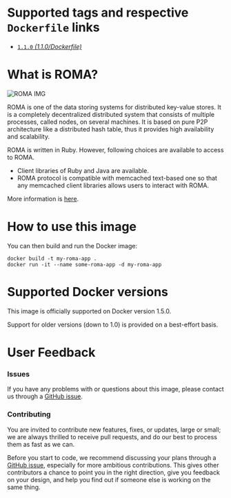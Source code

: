 # Supported tags and respective `Dockerfile` links

- [`1.1.0` _(1.1.0/Dockerfile)_](https://github.com/roma/docker)

# What is ROMA?

![ROMA IMG](https://avatars3.githubusercontent.com/u/142985?v=3&s=200)

ROMA is one of the data storing systems for distributed key-value stores.
It is a completely decentralized distributed system that consists of multiple processes, called nodes, on several machines. It is based on pure P2P architecture
like a distributed hash table, thus it provides high availability and scalability.

ROMA is written in Ruby. However, following choices are available to access to ROMA.

- Client libraries of Ruby and Java are available.
- ROMA protocol is compatible with memcached text-based one so that
any memcached client libraries allows users to interact with ROMA.

More information is [here](http://roma-kvs.org).

# How to use this image

You can then build and run the Docker image:

```
docker build -t my-roma-app .
docker run -it --name some-roma-app -d my-roma-app
```

# Supported Docker versions

This image is officially supported on Docker version 1.5.0.

Support for older versions (down to 1.0) is provided on a best-effort basis.

# User Feedback

### Issues

If you have any problems with or questions about this image, please contact us through a [GitHub issue](https://github.com/roma/docker).

### Contributing

You are invited to contribute new features, fixes, or updates, large or small; we are always thrilled to receive pull requests, and do our best to process them as fast as we can.

Before you start to code, we recommend discussing your plans through a [GitHub issue](https://github.com/roma/docker), especially for more ambitious contributions. This gives other contributors a chance to point you in the right direction, give you feedback on your design, and help you find out if someone else is working on the same thing.


